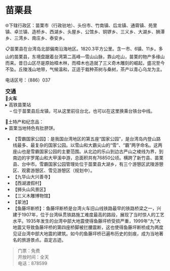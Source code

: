 # 苗栗县  
🌐下辖行政区：苗栗市（行政驻地）、头份市、竹南镇、后龙镇、通霄镇、苑里镇、卓兰镇、造桥乡、西湖乡、头屋乡、公馆乡、铜锣乡、三义乡、大湖乡、狮潭乡、三湾乡、南庄乡、泰安乡。  

📋苗栗县在台湾岛北部偏南沿海地区。1820.3平方公里。含一市、6镇、11乡。多山的苗栗县，东境盘踞着台湾第二高峰—雪山山脉，靠山吃山，苗栗的物产多缘山而来。昔日山区尽是原始樟木林，而樟木也造就了三义奇木雕刻的崛起，盛况至今不坠。丘陵浅山地带，气候温和，正适于栽种茶树与桑树，茶产以青心乌龙为主。  

电话区号：（886）037  

<big>**交通**</big>  
🚈**火车**  
▸ 高铁苗栗站  
　– 位于苗栗县后龙镇，可从这里前往台北，也可以在这里换乘台铁台中线。  

🧊土特产和纪念品：  
▸ 苗栗当地特色有肚脐饼。  

* 【雪霸国家公园】：是我国台湾地区的第五座“国家公园”，是台湾岛内登山路线最多、最复杂的国家公园。以雪山和大霸尖山的“雪”、“霸”两字命名。这两座山也是雪霸国家公园的主要范围。从北边的乐山到边古严山之棱线为界，到南边的宇罗尾山和大甲溪中游，总面积共有76850公顷。横跨了新竹县、苗栗县、台中市。雪霸国家公园管理处位于苗栗县大湖乡，有三个游憩区武陵游憩区、观雾游憩区、雪见游憩区（规划中）。  
* 【九华山大兴善寺】  
* 【西湖渡假村】  
* 【狮头山风景区】  
* 【三义木雕博物馆】  
* 【翠池】  
* 【鱼藤坪断桥】：鱼藤坪断桥是台湾火车旧山线铁路最早的铁路桥梁之一，兴建于1907年，位于台湾纵贯铁路施工难度最高的路段，展现了当时惊人的工艺水平。1935年发生的台湾中部大地震使得鱼藤坪桥受损严重，1999年“九”大地震又导致鱼藤坪桥的第四座桥脚被拦腰震断，这也使得鱼藤坪断桥成为两度见证台湾中部大地震的建筑。如今的鱼藤坪桥已遍布历史的刻痕，成为当地著名的旅游景点。县定古迹。  
> 门票：免费  
> 开放时间：全天  
> 电话：878599  
<!-- Last processed: 2025-07-22 03:44:27 -->
